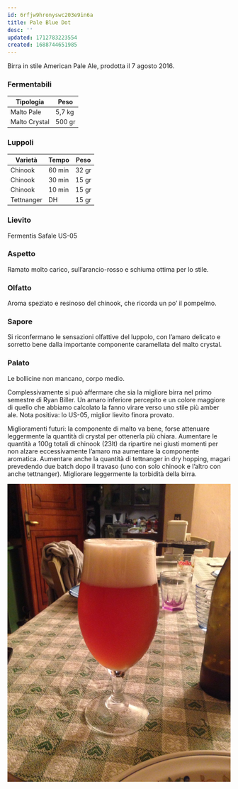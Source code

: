 ```yaml
---
id: 6rfjw9hronyswc203e9in6a
title: Pale Blue Dot
desc: ''
updated: 1712783223554
created: 1688744651985
---
```

Birra in stile American Pale Ale, prodotta il 7 agosto 2016.

### Fermentabili

| Tipologia     | Peso   |
|---------------|--------|
| Malto Pale    | 5,7 kg |
| Malto Crystal | 500 gr |

### Luppoli

| Varietà    | Tempo  | Peso  |
|------------|--------|-------|
| Chinook    | 60 min | 32 gr |
| Chinook    | 30 min | 15 gr |
| Chinook    | 10 min | 15 gr |
| Tettnanger | DH     | 15 gr |

### Lievito

Fermentis Safale US-05

### Aspetto

Ramato molto carico, sull’arancio-rosso e schiuma ottima per lo stile.

### Olfatto

Aroma speziato e resinoso del chinook, che ricorda un po’ il pompelmo.

### Sapore

Si riconfermano le sensazioni olfattive del luppolo, con l’amaro delicato e sorretto bene dalla importante componente caramellata del malto crystal. 

### Palato

Le bollicine non mancano, corpo medio.

Complessivamente si può affermare che sia la migliore birra nel primo semestre di Ryan Biller. Un amaro inferiore percepito e un colore maggiore di quello che abbiamo calcolato la fanno virare verso uno stile più amber ale. Nota positiva: lo US-05, miglior lievito finora provato.

Miglioramenti futuri: la componente di malto va bene, forse attenuare leggermente la quantità di crystal per ottenerla più chiara. Aumentare le quantità a 100g totali di chinook (23lt) da ripartire nei giusti momenti per non alzare eccessivamente l’amaro ma aumentare la componente aromatica. Aumentare anche la quantità di tettnanger in dry hopping, magari prevedendo due batch dopo il travaso (uno con solo chinook e l’altro con anche tettnanger). Migliorare leggermente la torbidità della birra.

![image](./assets/images/paleBlueDot.jpg)
